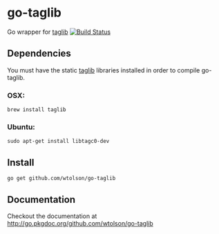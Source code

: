 go-taglib
=========

Go wrapper for [taglib](http://taglib.github.com/)
[![Build Status](https://travis-ci.org/wtolson/go-taglib.png)](https://travis-ci.org/wtolson/go-taglib)

Dependencies
------------

You must have the static [taglib](http://taglib.github.com/) libraries installed
in order to compile go-taglib.

### OSX:

    brew install taglib

### Ubuntu:

    sudo apt-get install libtagc0-dev

Install
-------

    go get github.com/wtolson/go-taglib

Documentation
-------------

Checkout the documentation at http://go.pkgdoc.org/github.com/wtolson/go-taglib
